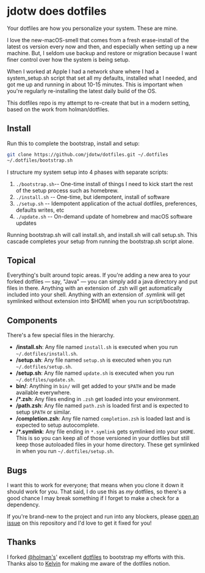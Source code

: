 # jdotw does dotfiles

Your dotfiles are how you personalize your system. These are mine.

I love the new-macOS-smell that comes from a fresh erase-install of the latest os version every now and then, and especially when setting up a new machine. But, I seldom use backup and restore or migration because I want finer control over how the system is being setup. 

When I worked at Apple I had a network share where I had a system_setup.sh script that set all my defaults, installed what I needed, and got me up and running in about 10-15 minutes. This is important when you're regularly re-installing the latest daily build of the OS. 

This dotfiles repo is my attempt to re-create that but in a modern setting, based on the work from holman/dotfiles. 

## Install

Run this to complete the bootstrap, install and setup:

```sh
git clone https://github.com/jdotw/dotfiles.git ~/.dotfiles
~/.dotfiles/bootstrap.sh
```

I structure my system setup into 4 phases with separate scripts: 

1) `./bootstrap.sh`-- One-time install of things I need to kick start the rest of the setup process such as homebrew.
2) `./install.sh` -- One-time, but idempotent, install of software
3) `./setup.sh` -- Idempotent application of the actual dotfiles, preferences, defaults writes, etc
4) `./update.sh` -- On-demand update of homebrew and macOS software updates

Running bootstrap.sh will call install.sh, and install.sh will call setup.sh. This cascade completes your setup from running the bootstrap.sh script alone. 

## Topical

Everything's built around topic areas. If you're adding a new area to your forked dotfiles — say, "Java" — you can simply add a java directory and put files in there. Anything with an extension of .zsh will get automatically included into your shell. Anything with an extension of .symlink will get symlinked without extension into $HOME when you run script/bootstrap.

## Components

There's a few special files in the hierarchy.

- **<topic>/install.sh**: Any file named `install.sh` is executed when you run `~/.dotfiles/install.sh`. 
- **<topic>/setup.sh**: Any file named `setup.sh` is executed when you run `~/.dotfiles/setup.sh`. 
- **<topic>/setup.sh**: Any file named `update.sh` is executed when you run `~/.dotfiles/update.sh`. 
- **bin/**: Anything in `bin/` will get added to your `$PATH` and be made
  available everywhere.
- **<topic>/\*.zsh**: Any files ending in `.zsh` get loaded into your
  environment.
- **<topic>/path.zsh**: Any file named `path.zsh` is loaded first and is
  expected to setup `$PATH` or similar.
- **<topic>/completion.zsh**: Any file named `completion.zsh` is loaded
  last and is expected to setup autocomplete.
- **<topic>/\*.symlink**: Any file ending in `*.symlink` gets symlinked into
  your `$HOME`. This is so you can keep all of those versioned in your dotfiles
  but still keep those autoloaded files in your home directory. These get
  symlinked in when you run `~/.dotfiles/setup.sh`.

## Bugs

I want this to work for everyone; that means when you clone it down it should
work for you. That said, I do use this as _my_ dotfiles, so there's a good chance I may break
something if I forget to make a check for a dependency.

If you're brand-new to the project and run into any blockers, please
[open an issue](https://github.com/jdotw/dotfiles/issues) on this repository
and I'd love to get it fixed for you!

## Thanks

I forked [@holman's](https://github.com/holman)' excellent
[dotfiles](http://github.com/holman/dotfiles) to bootstrap my efforts with this. Thanks also to [Kelvin](https://github.com/fuzzylim) for making me aware of the dotfiles notion. 
